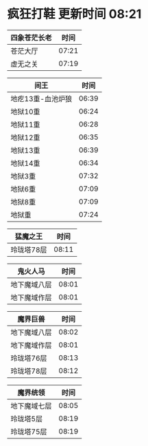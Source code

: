 # 疯狂打鞋 更新时间 08:21

| 四象苍茫长老   | 时间    |
|--------|-------|
| 苍茫大厅 | 07:21 |
| 虚无之关 | 07:19 |

| 间王   | 时间    |
|--------|-------|
| 地疙13重-血池炉狼 | 06:39 |
| 地狱10重 | 06:24 |
| 地狱11重 | 06:28 |
| 地狱12重 | 06:35 |
| 地狱13重 | 06:39 |
| 地狱14重 | 06:34 |
| 地狱3重 | 07:32 |
| 地狱6重 | 07:09 |
| 地狱8重 | 07:09 |
| 地狱重 | 07:24 |

| 猛魔之王   | 时间    |
|--------|-------|
| 玲珑塔78层 | 08:11 |

| 鬼火人马   | 时间    |
|--------|-------|
| 地下魔域八层 | 08:01 |
| 地下魔域作层 | 08:01 |

| 魔界巨兽   | 时间    |
|--------|-------|
| 地下魔域八层 | 08:02 |
| 地下魔域作层 | 08:01 |
| 玲珑塔76层 | 08:13 |
| 玲珑塔78层 | 08:12 |

| 魔界统领   | 时间    |
|--------|-------|
| 地下魔域七层 | 08:05 |
| 玲珑塔5层 | 08:19 |
| 玲珑塔75层 | 08:19 |